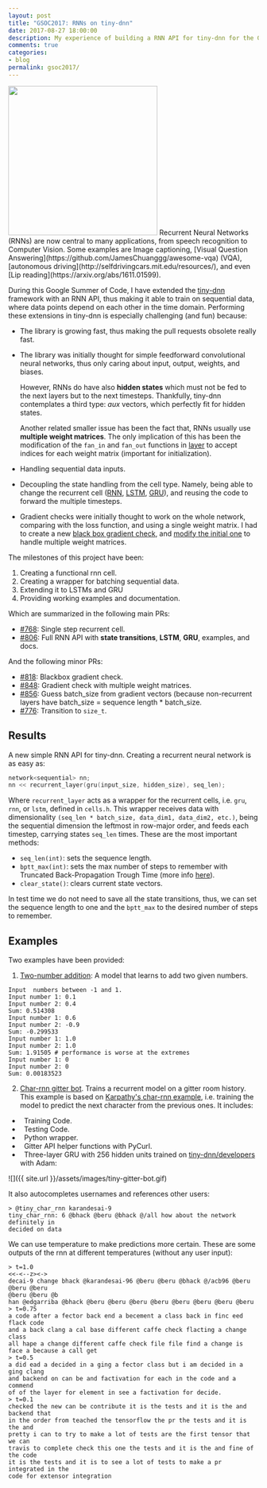 ```yaml
---
layout: post
title: "GSOC2017: RNNs on tiny-dnn"
date: 2017-08-27 18:00:00
description: My experience of building a RNN API for tiny-dnn for the Google Summer of Code 2017.
comments: true
categories:
- blog
permalink: gsoc2017/
---
```

<img style="width:300px; margin:auto; padding:auto;" src="{{ site.url }}/assets/images/tiny-dnn-gsoc.png"/>
Recurrent Neural Networks (RNNs) are now central to many applications, from speech recognition to 
Computer Vision. Some examples are Image captioning, [Visual Question
Answering](https://github.com/JamesChuanggg/awesome-vqa) (VQA), [autonomous
driving](http://selfdrivingcars.mit.edu/resources/), 
and even [Lip reading](https://arxiv.org/abs/1611.01599). 

During this Google Summer of Code, I have extended the
[tiny-dnn](https://github.com/tiny-dnn/tiny-dnn) framework with an RNN API, thus
making it able to train on sequential data, where data points depend on each
other in the time domain. Performing these extensions in tiny-dnn is especially
challenging (and fun) because:
- The library is growing fast, thus making the pull requests obsolete really fast.
- The library was initially thought for simple feedforward convolutional neural
 networks, thus only caring about input, output, weights, and biases. 

   However, RNNs do have also **hidden states** which must not be fed to the next layers
 but to the next timesteps. Thankfully, tiny-dnn contemplates a third type:
 *aux* vectors, which perfectly fit for hidden states. 

   Another related smaller issue 
 has been the fact that, RNNs usually use **multiple weight matrices**. The only
 implication of this has been the modification of the `fan_in` and `fan_out`
 functions in [layer](https://github.com/tiny-dnn/tiny-dnn/pull/768/files#diff-a1617ac70e8f704e6996e605b9f4b889R303) to accept indices for each weight matrix
 (important for initialization).
- Handling sequential data inputs.
- Decoupling the state handling from the cell type. Namely, being able to change
 the recurrent cell
 ([RNN](://github.com/tiny-dnn/tiny-dnn/pull/806/files#diff-e5eec78cc6798eed6e1240a94a45b602),
 [LSTM](https://github.com/tiny-dnn/tiny-dnn/pull/806/files#diff-f06a1ddf77504dc55259e064cae1fe07),
 [GRU](https://github.com/tiny-dnn/tiny-dnn/pull/806/files#diff-0ec17f98a652d0f516860eda2d1acc8a)), and reusing the code to forward the
 multiple timesteps. 
- Gradient checks were initially thought to work on the whole network, comparing
  with the loss function, and using a single weight matrix. I had to create a
  new [black box gradient check](https://github.com/tiny-dnn/tiny-dnn/pull/846),
  and [modify the initial one](https://github.com/tiny-dnn/tiny-dnn/pull/818) to handle multiple weight matrices.

The milestones of this project have been:
1. Creating a functional rnn cell.
2. Creating a wrapper for batching sequential data.
3. Extending it to LSTMs and GRU
4. Providing working examples and documentation.

Which are summarized in the following main PRs:
* [#768](https://github.com/tiny-dnn/tiny-dnn/pull/768): Single step recurrent
 cell.
* [#806](https://github.com/tiny-dnn/tiny-dnn/pull/806): Full RNN API with
 **state transitions**, **LSTM**, **GRU**, examples, and docs.

And the following minor PRs:
* [#818](https://github.com/tiny-dnn/tiny-dnn/pull/818): Blackbox gradient check.
* [#848](https://github.com/tiny-dnn/tiny-dnn/pull/846): Gradient check with
 multiple weight matrices.
* [#856](https://github.com/tiny-dnn/tiny-dnn/pull/818): Guess batch\_size from
 gradient vectors (because non-recurrent layers have batch\_size = sequence
 length * batch\_size.
* [#776](https://github.com/tiny-dnn/tiny-dnn/pull/776): Transition to
 `size_t`.

Results
----

A new simple RNN API for tiny-dnn. Creating a recurrent neural network is as
 easy as:
 
~~~ c++
network<sequential> nn;
nn << recurrent_layer(gru(input_size, hidden_size), seq_len);
~~~

Where `recurrent_layer` acts as a wrapper for the recurrent cells, i.e. `gru`,
`rnn`, or `lstm`, defined in `cells.h`. This wrapper receives data with
dimensionality `(seq_len * batch_size, data_dim1, data_dim2, etc.)`, being the
sequential dimension the leftmost in row-major order, and feeds each timestep,
carrying states `seq_len` times. These are the most important methods:
- `seq_len(int)`: sets the sequence length.
- `bptt_max(int)`: sets the max number of steps to remember with Truncated
  Back-Propagation Trough Time (more info
  [here](https://r2rt.com/styles-of-truncated-backpropagation.html)).
- `clear_state()`: clears current state vectors.

In test time we do not need to save all the state transitions, thus, we can set
the sequence length to one and the `bptt_max` to the desired number of steps to
remember.

Examples
----

Two examples have been provided: 
1. [Two-number addition](
https://github.com/prlz77/tiny-dnn/tree/rnn/examples/recurrent_addition):
A model that learns to add two given numbers.
```
Input  numbers between -1 and 1.
Input number 1: 0.1
Input number 2: 0.4
Sum: 0.514308
Input number 1: 0.6
Input number 2: -0.9
Sum: -0.299533
Input number 1: 1.0
Input number 2: 1.0
Sum: 1.91505 # performance is worse at the extremes
Input number 1: 0
Input number 2: 0
Sum: 0.00183523
```
2. [Char-rnn gitter
bot](https://github.com/prlz77/tiny-dnn/tree/rnn/examples/char_rnn). Trains a
recurrent model on a gitter room history. This example is based on [Karpathy's
char-rnn example](https://github.com/karpathy/char-rnn), i.e. training the model
to predict the next character from the previous ones. It includes:
- &nbsp;&nbsp;Training Code.
- &nbsp;&nbsp;Testing Code.
- &nbsp;&nbsp;Python wrapper.
- &nbsp;&nbsp;Gitter API helper functions with PyCurl.
- &nbsp;&nbsp;Three-layer GRU with 256 hidden units trained on
  [tiny-dnn/developers](https://gitter.im/tiny-dnn/developers) with Adam:

![]({{ site.url }}/assets/images/tiny-gitter-bot.gif)

It also autocompletes usernames and references other users:

```
> @tiny_char_rnn karandesai-9
tiny_char_rnn: 6 @bhack @beru @bhack @/all how about the network definitely in
decided on data
```

We can use temperature to make predictions more certain. These are some
outputs of the rnn at different temperatures (without any user input):
```
> t=1.0
<<-<--z><->
decai-9 change bhack @karandesai-96 @beru @beru @bhack @/acb96 @beru @beru @beru
@beru @beru @b
han @edgarriba @bhack @beru @beru @beru @beru @beru @beru @beru @beru
> t=0.75
a code after a fector back end a becement a class back in finc eed flack code
and a back clang a cal base different caffe check flacting a change class 
all hape a change different caffe check file file find a change is face a because a call get
> t=0.5
a did ead a decided in a ging a fector class but i am decided in a ging clang
and backend on can be and factivation for each in the code and a commend
of of the layer for element in see a factivation for decide.
> t=0.1
checked the new can be contribute it is the tests and it is the and backend that
in the order from teached the tensorflow the pr the tests and it is the and
pretty i can to try to make a lot of tests are the first tensor that we can
travis to complete check this one the tests and it is the and fine of the code
it is the tests and it is to see a lot of tests to make a pr integrated in the
code for extensor integration
```

